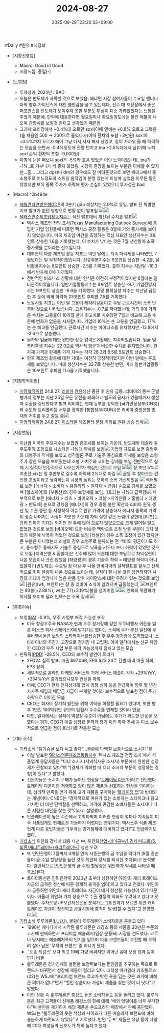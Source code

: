 ﻿---
title: "2024-08-27"
date: 2025-09-29T23:20:33+09:00
lastmod: 2025-10-02T20:05:07+09:00
type: docs
sidebar:
  open: true
weight: 15
---
<div style="display:none">
  <meta property="article:published_time" content="2025-09-29T14:20:33Z" />
  <meta property="article:modified_time" content="2025-10-02T11:05:07Z" />
</div>
#Daily #원유 #지정학

- [시장신호등]
	- Macro: Good id Good
	- 시장느낌: 중립(-)

- [느낌점] 
	- 투자성과_2024년 : BAD
	- 오늘은 반도체가 하락할 것으로 보았음. 왜냐면 시장 참여자들이 수요일 엔비디아의 향후 가이던스에 대한 불안감을 품고 있는데다, 전주 대 호황장에서 좋은 퍼포먼스를 반도체가 보여주지 못한 부분도 투심이 다소 가라앉았다는 느낌을 주었기 때문에, 만약에 대응한다면 월요일이나 화요일정도에는 불안 매물이 나오며 관망세를 보일것 같다고 생각했기 때문임
	- 그래서 프리장에서 +0.4%대 오르던 soxl(이때 엔비는 +0.8% 오르고 그랬음 )을 처음엔 500 → 200으로 줄였다가(이때 환차익 포함 +3만원) soxl이 +0.5%까지 오르자 에이 그냥 다시 사자 해서 샀었고, 장이 가까워 올 때 하락하는 모습을 보면서 -0.4%정도에 전량 던지고 tna +2.5%대에서 삼(이때 누적 soxl 손익 환차익 포함 -9,000원)
	- 아침에 눈을 떠보니 soxl은 -5%라 흐음 맞았군 이란 느낌이었는데...tna가 -1%..로 기부니가 썩 좋지 않았음. 시장이 관망을 보이는 부분은 이해할 수 있지만...흠...
	  그리고 dpst나 drn의 경우에도 잘 버텨준것으로 보면 빅테크에서 중소형주로 어느정도의 스위칭 움직임이 분명 있는게 아닐까 싶었음
	  아무튼 팔진 않았지만 보유 종목 주가가 하락해 평가 손실이 있었으니 투자성관 bad

- [Macro] ^2b494e
	- [애틀란타연방은행GDP](/industry-study/1경제매크로1경기애틀란타연방은행gdp/)의 3분기 gdp 예상치는 2.0%로 동일. 발표 전 특별한 지표 발표가 없던 영향으로 변동 없이 발표됨 ![](Pasted%20image%2020240827104340.png)![](Pasted%20image%2020240827105551.png)
	- [댈러스연준제조업활동지수](/industry-study/1경제매크로1경기댈러스연준제조업활동지수/)는 직전 발표대비 개선된 수치를 발표![](Pasted%20image%2020240827105022.png)
		- 텍사스 제조업 전망 조사(Texas Manufacturing Outlook Survey)에 응답한 기업 임원들에 따르면 텍사스 공장 활동은 8월에 거의 증가세를 보이지 않았습니다. 미국 제조업 여건을 측정하는 핵심 지표인 생산지수는 3포인트 상승한 1.6을 기록했는데, 이 수치가 낮다는 것은 7월 생산량이 소폭 증가했을 뿐이라는 신호입니다.
		- 대부분의 다른 제조업 활동 지표는 이번 달에도 계속 하락세를 나타냈만, 7월보다는 덜 부정적이었습니다. 신규주문지수는 9포인트 상승한 -4.2를, 설비활용지수는 8포인트 상승한 -2.5를 기록했다. 출하 지수는 지난달 -16.3에서 반등해 0에 가까웠다.
		- 전반적인 비즈니스 상황에 대한 인식은 여전히 부정적이었지만 8월에는 덜 비관적이었습니다. 일반기업활동지수는 8포인트 상승한 -9.7, 기업전망지수는 9포인트 상승한 -9.6을 기록했다. 전망 불확실성 지수는 지난달 급등한 후 눈에 띄게 하락해 23포인트 후퇴한 7.5를 기록했다.
		- 노동시장 지표는 이번 달 고용이 제자리걸음이고 주당 근로시간이 소폭 단축된 것으로 나타났습니다. 고용지수는 -0.7로 하락했는데, 거의 0에 가까운 수치는 고용률이 10개월 만에 최고치로 치솟았던 7월과 비교해 고용 수준에 변화가 없음을 시사합니다. 기업의 16%는 순 고용을 언급했고, 17%는 순 해고를 언급했다. 근로시간 지수는 마이너스를 유지했지만 -13.8에서 -2.6으로 상승했다.
		- 물가와 임금에 대한 완만한 상승 압력은 8월에도 지속되었습니다. 임금 및 복리후생 지수는 22.0으로 역사적 평균과 비슷한 수치를 유지했습니다. 원자재 가격과 완제품 가격 지수는 각각 28.2와 8.5로 5포인트 상승했다.
		- 향후 제조업 활동에 대한 기대는 여전히 긍정적이었지만 이번 달에는 혼조세를 보였습니다. 미래 생산지수는 33.7로 상승한 반면, 미래 일반기업활동은 10포인트 후퇴한 11.6을 기록했습니다.

- [지정학적위험]
	- [지정학적위험](/industry-study/지정학적위험/) 24.8.27. [리비아](/industry-study/리비아/) [원유](/industry-study/원유/)생산 중단 후 원유 급등. 리비아의 동부 군벌 뱅가지 정부는 지난 25일 모든 유전을 폐쇄하고 별도의 공지가 있을때까지 생산과 수출을 중단한다고 발표
	  리비아는 현재 동부를 장악한 [국가안정정부(GNS)]와 수도와 트리폴리등 서부를 장악한 [통합정부(GUN)]은 리비아 중앙은행 총재의 거취를 두고 갈등 중![](Pasted%20image%2020240827091213.png)
	- [지정학적위험](/industry-study/지정학적위험/) 24.8.27. [이스라엘](/industry-study/이스라엘/) 헤즈볼라 분쟁 격화로 원유 상승 압박![](Pasted%20image%2020240827092515.png)

- [시장변동]
	- 지난밤 미국의 주요지수는 보합권 혼조세를 보이는 가운데, 반도체와 테슬라 등 주도주의 조정으로 나스닥은 -1%대 약세를 보임![](Pasted%20image%2020240827094123.png)
	  기업의 규모로 보면 중형주와 대형주가 약세를 보였고
	  성격별론 주로 기술주 중심으로 약세를 보였음
	  소형주가 강한 모습을 보여줬는데 소형 가치주와 코어는 강세를 보임
	  전반적으로 침체 시 실적이 안정적으로 나오는가?가 핵심인 것으로 보임
	  ![](Pasted%20image%2020240827094226.png)![](Pasted%20image%2020240827094417.png)
	  장 초반 5%로 치솟던 vix는 장 후반부로 갈수록 하락해 2%대로 마감
	  ![](Pasted%20image%2020240827101643.png)
	  급등 후 찾아오는 건전한 조정이라고 생각하는지 시장의 심리는 오히려 소폭 개선되었음
	  ![](Pasted%20image%2020240827101615.png)
	  섹터별로 보면 [에너지 > 소비재 > 유틸리티 > 원자재 > 금융] 순으로 강세를 보였으며 [헬스케어]와 [부동산]의 경우 보합세를 보임, [테크]는 -1%대 급락함![](Pasted%20image%2020240827094749.png)
	  세부적으로 보면 [에너지 > 리츠 > 바이오텍 > 러셀 >지역은행 > 홈빌더 > 태양광 > 반도체] 순으로 강했음
	  [에너지]의 경우 중동 불안 확산과 리비아 원유 생산 및 수출 중단 등 지정학적 이슈로 원유 가격이 상승하자 에너지 종목의 가격이 상승 
	  나머지는 시장이 차분한 가운데 차익 실현 같은 느낌이 강한데 
	 [리츠]는 금리 인하기 기대는 되지만 전 주에 많이 오르지 않았으므로 크게 떨어질 일도 없었던 것으로 보임
	 [바이오텍] 또한 비슷한 맥락으로 조정 받을 부분이 크지 않았기 때문에 낙폭이 적었던 것으로 보임
	 [러셀]의 경우 소폭 조정이 있긴 했지만 큰 부분은 아니었는데 러셀의 경우 소형주로 분류되는 전 섹터의 평균이기도 하고, 중소형주 중에서도 기술주 중심으로 낙폭을 키우다 보니 하락이 있었던 것으로 보임
	 [지역은행 & 홈빌더]은 전주에 많이 오른데 대한 부담으로 차익실현이 나온 모습이나 크진 않았음
	 [태양광]의 경우 기술주 하락 = 태양광 하락이 아니었을지?
	 [반도체]는 수요일 장 마감 후 나올 엔비디아의 실적발표를 앞두고 선제적으로 회피 물량이 나온 것으로 보이는데, 실적이 잘 나올 것은 당연하지만 시장의 기대가 엄청나게 높은 만큼 향후 가이던스에 대한 우려가 있는 것으로 보임
	 ![](Pasted%20image%2020240827095538.png)
	 [원유](wti, 브렌트)는 장 중 리비아 소식이 알려지며 급등했는데, ![](Pasted%20image%2020240827101015.png)브렌트는 80불(+2.88%), wti는 77(+3.19%)불을 넘어버림 
	 ![](Pasted%20image%2020240827100907.png)![](Pasted%20image%2020240827100759.png)
	 엔화와 위완화가 약세를 보이며 달러 인덱스는 소폭 강세 ![](Pasted%20image%2020240827101413.png)

- [종목이슈] 
	- 보잉([BA](/company-analysis/ba/)) -0.9%, 우주 사업부 매각 가능성 부각
		- 미국 항공우주국 NASA가 현재 우주 정거장에 갇힌 우주비행사 귀환을 일론 머스크 회사 스페이스X에 맡기기로 했다는 소식에 주가 부진
		  일전에 우주비행사들은 보잉의 스타라이너를탑승한 후 우주 정거장에 도착했으나, 스타라이너의 추진기 고장으로 정거장 내 고립됨. 이에 일각에서는 신규 취임한 CEO의 우주 사업 부문 매각 가능성까지 점치고 있는 모습
	- 핀둬둬([PDD](/company-analysis/pdd/)) -28.5%, CEO의 보수적 발언이 트리거
		- 2FQ24 실적 발표. 매출 $97.06B, EPS $23.24로 컨센 대비 매출 하회, EPS 상회
		- 세부적으로 온라인 마케팅 서비스와 거래 서비스 매출이 각각 +29%YoY, +234%YoY 증가했으나모두 컨센을 하회
		- 더해, CEO가 현재 전자상거래 업계 경쟁 심화 등을 언급하며 향후 몇 년간 자사주 매입과 배당금 지급이 부재할 것이라 보수적으로 발표한 점이 주가 하락으로 이어진 모습
		- CEO는 회사의 장기적 발전을 위해 이익을 희생할 필요가 있다며, 또한 향후 1년간 100억위안 규모의 입점사 수수료를 면제할 것이라 언급
		- 다만, 일각에서는 실적이 역성장 수준이 아님에도 주가가 과도한 반응을 보였다는 평가. CEO가 매출 성장률 둔화와 장기 마진 하락 추세 등 다소 보수적으로 언급한 점이 트리거로 작용한 모습

- [기타 소식]
	- [기타소식](/industry-study/기타소식/) "닭가슴살 보다 싸고 좋다"…불황에 단백질 보충식으로 [소시지](/industry-study/소시지/) '불
		- 이날 발표한 [댈러스연준제조업활동지수](#^2b494e) ‘텍사스 제조업 전망 조사’에서 식품업계 응답자들은 “디너 소시지(저녁식사용 소시지) 부문에서 완만한 성장세가 관찰되고 있다”며 “[경제가 약화할 때 디너 소시지 부문이 성장하는 경향]이 있다”고 밝혔다.
		- 전문가들은 소시지 구매가 늘어난 현상을 ‘[트레이딩 다운](/industry-study/트레이딩-다운/)’이라고 진단했다. 트레이딩 다운이란 저렴하고 양이 많은 제품을 선호하는 현상을 의미하는데, 심리적 만족을 얻기 위해 고가 제품을 구매하는 ‘[트레이딩 업](/industry-study/트레이딩-업/)’과 반대되는 개념이다. CNBC는 “경제적으로 여유가 있는 소비자는 스테이크나 닭고기처럼 더 비싼 단백질을 선택하고, 가격에 민감한 소비자들은 소시지나 다른 저렴한 대안을 찾는 것”이라고 설명했다.
		- 인플레이션이 높은 수준에서 고착화되며 이러한 현상이 얼마나 지속될지 미국 식품업계도 현재로선 가늠하기 어렵다는 분위기다. 텍사스주 식품 제조업계 다른 응답자들은 “[우리는 경기침체에 대비하고 있다]”고 언급하기도 했다.
	- [기타소식](/industry-study/기타소식/) 위안화 강세에 대응 나선 中, 위안화[산업-테마공부/1.경제/매크로/6.외환/캐리트레이드/캐리트레이드](/industry-study/캐리트레이드/)] 청산 우려
		- 또 인민은행이 7월까지 3개월 연속 시중은행의 금 수입을 막다가 [8월 중순 들어 금 수입 할당량을 늘린 것도 위안화 강세를 의식한 조치]라고 분석했다. 일반적으로 [인민은행의 금 수입 할당량은 위안화가 약세를 나타낼 때 축소]된다.  
		- 로이터통신은 인민은행이 2023년 초부터 성행하던 [위안화 캐리 트레이드 자금의 급격한 청산에 따른 경제적 충격을 염려]하고 있다고 전했다. 위안화가 급등하면 위안화 캐리 트레이드 자금이 대거 청산될 가능성이 있기 때문이다. 아울러 위안화 가치 상승으로 수출 경쟁력 약화도 우려하고 있다고 덧붙였다. 주차오핑 JP모간자산운용 분석가는 “[위안화가 오르면 위안 캐리 트레이드 자금이 청산되고 금융시장에 충격이 발생]할 수 있다”고 전망했다.![](Pasted%20image%2020240827093938.png)
	- [기타소식](/industry-study/기타소식/) 루루레몬([LULU](/company-analysis/lulu/)), 불황이 루루레몬의 소비자층을 흔들고 있다
		- 1998년 캐나다에서 시작된 룰루레몬은 레깅스 등의 제품을 20만원 수준의 고가에 판매하면서 프리미엄 애슬레저(일상 운동복) 시장을 선도했다. 코로나 당시에는 에슬레저룩이 인기를 얻으며 의류 브랜드들이 고전할 때 오히려 살아 남은 ‘무적의 브랜드’ 중 하나가 됐다.
		-  ‘토종 레깅스’ 보다 최고 10배 가량 비싸지만 뛰어난 몸매 보정 효과 등이 인기 비결
		- 룰루레몬은 경기침체와 불편한 보정력보다는 편안함을 추구하는 쪽으로 트렌드가 바뀌면서 성장에 제동이 걸리고 있다. 대학생 미카일라 키초풀로스(22)는 WSJ에 “프리미엄 브랜드 로고가 박힌 옷을 입는 것은 과거에 비해 큰 의미가 없다”면서 “할인 상품이나 가성비 제품을 찾는 것이 더 낫다”고 말했다.
		- 이런 상황 속 룰루레몬은 충성도 높은 소비자들도 등을 돌리고 있다. 룰루레몬은 최근 고객들이 신제품 레깅스의 핏에 대해 “배와 엉덩이를 너무 부각한다”며 불만을 제기하자 해당 제품을 온오프라인 매장에서 판매 중단했다. WSJ는 “룰루레몬의 옷은 색상과 사이즈가 다른 애슬레저 브랜드에 비해 충분하게 마련되지 않았다”고 지적했다. 반면 ‘듀프’ 제품은 색상 등이 다양해 20대 여성들의 선호도가 특히 높다고 했다.
